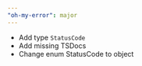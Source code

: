 ```yaml
---
"oh-my-error": major
---
```


- Add type `StatusCode`
- Add missing TSDocs 
- Change enum StatusCode to object

